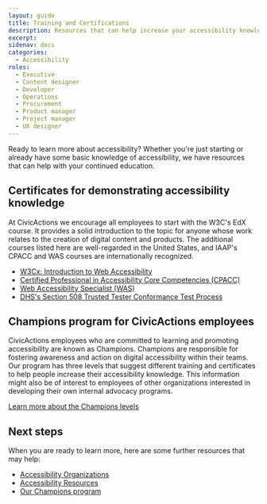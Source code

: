```yaml
---
layout: guide
title: Training and Certifications
description: Resources that can help increase your accessibility knowledge. 
excerpt: 
sidenav: docs
categories:
  - Accessibility
roles:
  - Executive
  - Content designer
  - Developer
  - Operations
  - Procurement
  - Product manager
  - Project manager
  - UX designer
---
```

 
Ready to learn more about accessibility? Whether you're just starting or already have some basic knowledge of accessibility, we have resources that can help with your continued education.  

## Certificates for demonstrating accessibility knowledge

At CivicActions we encourage all employees to start with the W3C's EdX course. It provides a solid introduction to the topic for anyone whose work relates to the creation of digital content and products. The additional courses listed here are well-regarded in the United States, and IAAP's CPACC and WAS courses are internationally recognized.

* [W3Cx: Introduction to Web Accessibility](https://www.edx.org/learn/web-accessibility/the-world-wide-web-consortium-w3c-introduction-to-web-accessibility)
* [Certified Professional in Accessibility Core Competencies (CPACC)](https://www.accessibilityassociation.org/s/certified-professional)
* [Web Accessibility Specialist (WAS)](https://www.accessibilityassociation.org/s/wascertification)
* [DHS's Section 508 Trusted Tester Conformance Test Process](https://www.dhs.gov/trusted-tester)

## Champions program for CivicActions employees

CivicActions employees who are committed to learning and promoting accessibility are known as Champions. Champions are responsible for fostering awareness and action on digital accessibility within their teams. Our program has three levels that suggest different training and certificates to help people increase their accessibility knowledge. This information might also be of interest to employees of other organizations interested in developing their own internal advocacy programs.

[Learn more about the Champions levels](https://accessibility.civicactions.com/guide/champions-program#champion-levels)

## Next steps

When you are ready to learn more, here are some further resources that may help:

* [Accessibility Organizations](https://accessibility.civicactions.com/guide/organizations)
* [Accessibility Resources](https://accessibility.civicactions.com/guide/resources)
* [Our Champions program](https://accessibility.civicactions.com/guide/champions-program)
